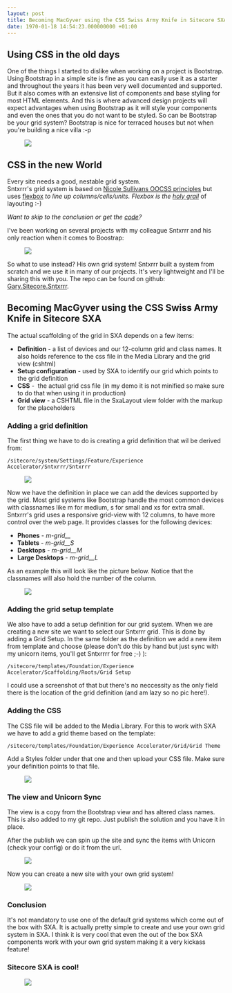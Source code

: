 ```yaml
---
layout: post
title: Becoming MacGyver using the CSS Swiss Army Knife in Sitecore SXA
date: 1970-01-18 14:54:23.000000000 +01:00
---
```

<h2 id="using-css-in-the-old-days">Using CSS in the old days</h2><p>One of the things I started to dislike when working on a project is Bootstrap. Using Bootstrap in a simple site is fine as you can easily use it as a starter and throughout the years it has been very well documented and supported. But it also comes with an extensive list of components and base styling for most HTML elements. And this is where advanced design projects will expect advantages when using Bootstrap as it will style your components and even the ones that you do not want to be styled. So can be Bootstrap be your grid system? Bootstrap is nice for terraced houses but not when you're building a nice villa :-p</p><figure class="kg-image-card"><img src="https://ghost-azure-gary.azurewebsites.net/content/images/2018/02/SNTXRRR.png" class="kg-image"></figure><h2 id="css-in-the-new-world">CSS in the new World</h2><p>Every site needs a good, nestable grid system.<br>Sntxrrr's grid system is based on <a href="https://github.com/stubbornella">Nicole Sullivans OOCSS principles</a> but<br>uses <a href="https://css-tricks.com/snippets/css/a-guide-to-flexbox/">flexbox</a><em> to line up columns/cells/units. Flexbox is the <a href="https://en.wikipedia.org/wiki/Holy_grail(web_design)">holy grail</a></em> of layouting :-)</p><p><em>Want to skip to the <a>conclusion</a> or get the <a href="https://github.com/GaryWenneker/Gary.Sitecore.Sntxrrr">code</a>?</em></p><p>I've been working on several projects with my colleague Sntxrrr and his only reaction when it comes to Boostrap:<br></p><figure class="kg-image-card"><img src="https://i.giphy.com/h02H78YHaXJ7O.gif" class="kg-image"></figure><p>So what to use instead? His own grid system! Sntxrrr built a system from scratch and we use it in many of our projects. It's very lightweight and I'll be sharing this with you. The repo can be found on github:<br><a href="https://github.com/GaryWenneker/Gary.Sitecore.Sntxrrr">Gary.Sitecore.Sntxrrr</a>.</p><h2 id="becoming-macgyver-using-the-css-swiss-army-knife-in-sitecore-sxa">Becoming MacGyver using the CSS Swiss Army Knife in Sitecore SXA</h2><p>The actual scaffolding of the grid in SXA depends on a few items:</p><ul><li><strong>Definition</strong> - a list of devices and our 12-column grid and class names. It also holds reference to the css file in the Media Library and the grid view (cshtml)</li><li><strong>Setup configuration</strong> - used by SXA to identify our grid which points to the grid definition</li><li><strong>CSS</strong> -  the actual grid css file (in my demo it is not minified so make sure to do that when using it in production)</li><li><strong>Grid view</strong> - a CSHTML file in the SxaLayout view folder with the markup for the placeholders</li></ul><h3 id="adding-a-grid-definition">Adding a grid definition</h3><p>The first thing we have to do is creating a grid definition that wil be derived from:</p><p><code>/sitecore/system/Settings/Feature/Experience Accelerator/Sntxrrr/Sntxrrr</code></p><figure class="kg-image-card"><img src="https://ghost-azure-gary.azurewebsites.net/content/images/2018/02/2018-02-17_1300.png" class="kg-image"></figure><p>Now we have the definition in place we can add the devices supported by the grid. Most grid systems like Bootstrap handle the most common devices with classnames like m for medium, s for small and xs for extra small. Sntxrrr's grid uses a responsive grid-view with 12 columns, to have more control over the web page. It provides classes for the following devices:</p><ul><li><strong>Phones</strong> - <em>m-grid__</em></li><li><strong>Tablets</strong> - <em>m-grid__S</em></li><li><strong>Desktops</strong> - <em>m-grid__M</em></li><li><strong>Large Desktops</strong> - <em>m-grid__L</em></li></ul><p>As an example this will look like the picture below. Notice that the classnames will also hold the number of the column.</p><figure class="kg-image-card"><img src="https://ghost-azure-gary.azurewebsites.net/content/images/2018/02/2018-02-17_1312.png" class="kg-image"></figure><h3 id="adding-the-grid-setup-template">Adding the grid setup template</h3><p>We also have to add a setup definition for our grid system. When we are creating a new site we want to select our Sntxrrr grid. This is done by adding a Grid Setup. In the same folder as the definition we add a new item from template and choose (please don't do this by hand but just sync with my unicorn items, you'll get Sntxrrrr for free ;-) ):</p><p><code>/sitecore/templates/Foundation/Experience Accelerator/Scaffolding/Roots/Grid Setup</code></p><p>I could use a screenshot of that but there's no neccessity as the only field there is the location of the grid definition (and am lazy so no pic here!).</p><h3 id="adding-the-css">Adding the CSS</h3><p>The CSS file will be added to the Media Library. For this to work with SXA we have to add a grid theme based on the template:</p><p><code>/sitecore/templates/Foundation/Experience Accelerator/Grid/Grid Theme</code></p><p>Add a Styles folder under that one and then upload your CSS file. Make sure your definition points to that file.</p><figure class="kg-image-card"><img src="https://ghost-azure-gary.azurewebsites.net/content/images/2018/02/2018-02-17_1339.png" class="kg-image"></figure><h3 id="the-view-and-unicorn-sync">The view and Unicorn Sync</h3><p>The view is a copy from the Bootstrap view and has altered class names. This is also added to my git repo. Just publish the solution and you have it in place.</p><p>After the publish we can spin up the site and sync the items with Unicorn (check your config) or do it from the url.<br></p><figure class="kg-image-card"><img src="https://ghost-azure-gary.azurewebsites.net/content/images/2018/02/2018-02-17_1342.png" class="kg-image"></figure><p>Now you can create a new site with your own grid system!</p><figure class="kg-image-card"><img src="https://ghost-azure-gary.azurewebsites.net/content/images/2018/02/2018-02-17_1200.png" class="kg-image"></figure><h3 id="conclusion">Conclusion</h3><p>It's not mandatory to use one of the default grid systems which come out of the box with SXA. It is actually pretty simple to create and use your own grid system in SXA. I think it is very cool that even the out of the box SXA components work with your own grid system making it a very kickass feature!</p><h3 id="sitecore-sxa-is-cool-">Sitecore SXA is cool!</h3><figure class="kg-image-card"><img src="https://i.giphy.com/16KdaesKdaAI8.gif" class="kg-image"></figure>
